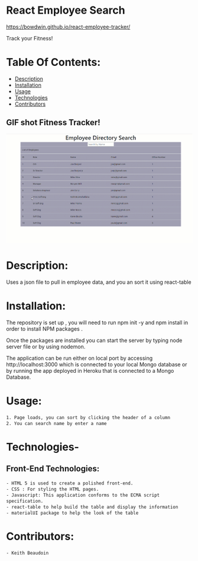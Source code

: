 # React Employee Search

https://bowdwin.github.io/react-employee-tracker/

Track your Fitness!

# Table Of Contents:

- [Description](#Description)
- [Installation](#Installation)
- [Usage](#Usage)
- [Technologies](#Technologies)
- [Contributors](#Contributors)

## GIF shot Fitness Tracker!

![](./public/employeeGIF.gif)

# Description:

Uses a json file to pull in employee data, and you an sort it using react-table

# Installation:

The repository is set up , you will need to run npm init -y and npm install in order to install NPM packages .

Once the packages are installed you can start the server by typing node server file or by using nodemon.

The application can be run either on local port by accessing http://localhost:3000 which is connected to your local Mongo database or by running the app deployed in Heroku that is connected to a Mongo Database.

# Usage:

    1. Page loads, you can sort by clicking the header of a column
    2. You can search name by enter a name

# Technologies-

## Front-End Technologies:

    - HTML 5 is used to create a polished front-end.
    - CSS : For styling the HTML pages.
    - Javascript: This application conforms to the ECMA script specification.
    - react-table to help build the table and display the information
    - materialUI package to help the look of the table

# Contributors:

    - Keith Beaudoin

